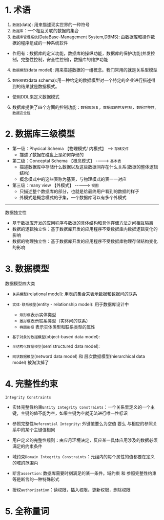 # 1. 术语

1. `数据`(data):          用来描述现实世界的一种符号
2. `数据库`：一个相互关联的数据的集合
3. `数据库管理系统`(DataBase-Management System,DBMS): 由数据库和操作数据的程序组成的一种系统软件

- 作用有：数据库的定义功能，数据库的操纵功能，数据库的保护功能(并发控制，完整性控制，安全性控制)，数据库的维护功能

4. `数据模型`(data model): 用来描述数据的一组概念。我们常用的就是关系型模型

5. `数据模式`(data schema):用一种给定的数据模型对一个特定的企业进行描述得到的结果就是数据模式。

- 使用DDL来定义数据模式

6. 数据库提供了四个方面的控制功能：`数据库恢复`，`数据库的并发控制`，`数据完整性`,`数据安全性`

# 2. 数据库三级模型

- 第一级：Physical Schema 【物理模式/ 内模式】 --> `存储文件`
  - 描述了数据在磁盘上是如何存储的
- 第二级：Conceptal Schema 【概念模式】     ----> `基本表`
  - 描述数据库中存储什么数据以及这些数据间存在什么关系(数据的整体逻辑结构)
  - 概念模式中的这些表称为基表，与物理模式的表一一对应
- 第三级：many view 【外模式】             -----> `视图`
  - 只描述整个数据库的部分，也就是给最终用户看到的数据的样子
  - 外模式是概念模式的子集，一个数据库可以有多个外模式

---

数据独立性

- 基于数据库开发的应用程序与数据的具体结构和具体存储方法之间相互隔离
- 数据的逻辑独立性：基于数据库开发的应用程序不受数据库内数据逻辑变化的影响
- 数据的物理独立性：基于数据库开发的应用程序不受数据库物理存储结构变化的影响

# 3. 数据模型

数据模型四大类

- `关系模型`(relational model):  用表的集合来表示数据和数据间的联系
- `实体-联系模型`(entity - relationship model): 用于数据库设计中
  - `矩形框`表示实体类型
  - `菱形框`表示联系类型（实体间的联系）
  - `椭圆形框` 表示实体类型和联系类型的属性

- `基于对象的数据模型`(object-based data model):
- `半结构化数据模型`(semistructured data model):
- `网状数据模型`(netword data model) 和  层次数据模型(hierarchical data model) 被淘汰掉了

# 4. 完整性约束

`Integrity Constraints`

- 实体完整性约束`Entity Integrity Constraints`：一个关系里定义的一个主键，主键的值不能为空，如果主键为空就无法进行唯一性标识

- 参照完整性`Referential Integrity`: 外键值要么为空值 要么 与相应的参照关系中的某个主键值相同
- 用户定义的完整性规则：由应月环境决定，反应某一具体应用涉及的数据必须满足的约束条件
- 域约束`Domain Integrity Constraints`：元组内的每个属性的值都要在定义的域的范围内
- 断言`assertion`: 数据库需要时刻满足的某一条件。域约束 和 参照完整性约束等是断言的一种特殊形式
- 授权`authorization`：读权限，插入权限，更新权限，删除权限

# 5. 全称量词
